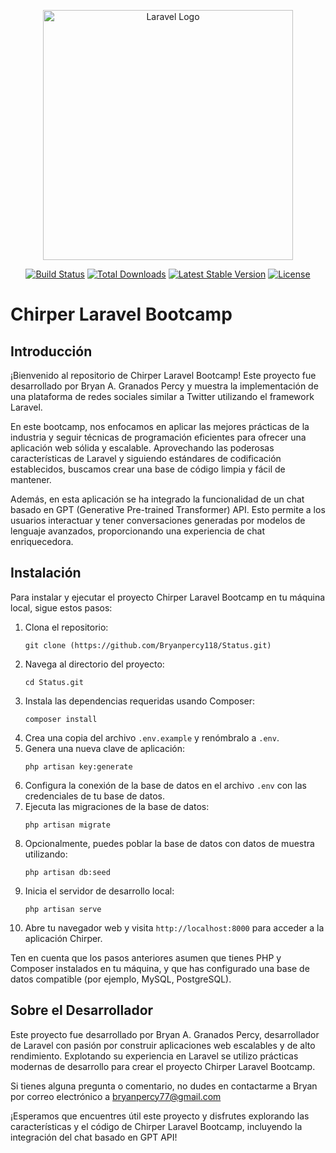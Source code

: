<p align="center"><a href="https://laravel.com" target="_blank"><img src="https://raw.githubusercontent.com/laravel/art/master/logo-lockup/5%20SVG/2%20CMYK/1%20Full%20Color/laravel-logolockup-cmyk-red.svg" width="400" alt="Laravel Logo"></a></p>

<p align="center">
<a href="https://github.com/laravel/framework/actions"><img src="https://github.com/laravel/framework/workflows/tests/badge.svg" alt="Build Status"></a>
<a href="https://packagist.org/packages/laravel/framework"><img src="https://img.shields.io/packagist/dt/laravel/framework" alt="Total Downloads"></a>
<a href="https://packagist.org/packages/laravel/framework"><img src="https://img.shields.io/packagist/v/laravel/framework" alt="Latest Stable Version"></a>
<a href="https://packagist.org/packages/laravel/framework"><img src="https://img.shields.io/packagist/l/laravel/framework" alt="License"></a>
</p>

# Chirper Laravel Bootcamp

## Introducción

¡Bienvenido al repositorio de Chirper Laravel Bootcamp! Este proyecto fue desarrollado por Bryan A. Granados Percy y muestra la implementación de una plataforma de redes sociales similar a Twitter utilizando el framework Laravel.

En este bootcamp, nos enfocamos en aplicar las mejores prácticas de la industria y seguir técnicas de programación eficientes para ofrecer una aplicación web sólida y escalable. Aprovechando las poderosas características de Laravel y siguiendo estándares de codificación establecidos, buscamos crear una base de código limpia y fácil de mantener.

Además, en esta aplicación se ha integrado la funcionalidad de un chat basado en GPT (Generative Pre-trained Transformer) API. Esto permite a los usuarios interactuar y tener conversaciones generadas por modelos de lenguaje avanzados, proporcionando una experiencia de chat enriquecedora.

## Instalación

Para instalar y ejecutar el proyecto Chirper Laravel Bootcamp en tu máquina local, sigue estos pasos:

1. Clona el repositorio:
   ```
   git clone (https://github.com/Bryanpercy118/Status.git)
   ```
2. Navega al directorio del proyecto:
   ```
   cd Status.git
   ```
3. Instala las dependencias requeridas usando Composer:
   ```
   composer install
   ```
4. Crea una copia del archivo `.env.example` y renómbralo a `.env`.
5. Genera una nueva clave de aplicación:
   ```
   php artisan key:generate
   ```
6. Configura la conexión de la base de datos en el archivo `.env` con las credenciales de tu base de datos.
7. Ejecuta las migraciones de la base de datos:
   ```
   php artisan migrate
   ```
8. Opcionalmente, puedes poblar la base de datos con datos de muestra utilizando:
   ```
   php artisan db:seed
   ```
9. Inicia el servidor de desarrollo local:
   ```
   php artisan serve
   ```
10. Abre tu navegador web y visita `http://localhost:8000` para acceder a la aplicación Chirper.

Ten en cuenta que los pasos anteriores asumen que tienes PHP y Composer instalados en tu máquina, y que has configurado una base de datos compatible (por ejemplo, MySQL, PostgreSQL).

## Sobre el Desarrollador

Este proyecto fue desarrollado por Bryan A. Granados Percy, desarrollador de Laravel con pasión por construir aplicaciones web escalables y de alto rendimiento. Explotando su experiencia en Laravel se utilizo prácticas modernas de desarrollo para crear el proyecto Chirper Laravel Bootcamp.

Si tienes alguna pregunta o comentario, no dudes en contactarme a Bryan por correo electrónico a bryanpercy77@gmail.com 

¡Esperamos que encuentres útil este proyecto y disfrutes explorando las características y el código de Chirper Laravel Bootcamp, incluyendo la integración del chat basado en GPT API!

